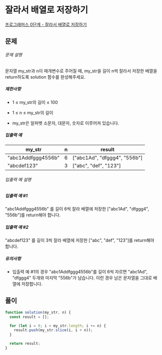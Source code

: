 # 잘라서 배열로 저장하기

[프로그래머스 0단계 - 잘라서 배열로 저장하기](https://school.programmers.co.kr/learn/courses/30/lessons/120913)

## 문제

###### 문제 설명

문자열 my_str과 n이 매개변수로 주어질 때, my_str을 길이 n씩 잘라서 저장한 배열을 return하도록 solution 함수를 완성해주세요.

##### 제한사항

- 1 ≤ my_str의 길이 ≤ 100

- 1 ≤ n ≤ my_str의 길이

- my_str은 알파벳 소문자, 대문자, 숫자로 이루어져 있습니다.

##### 입출력 예

| my_str             | n   | result                       |
| ------------------ | --- | ---------------------------- |
| "abc1Addfggg4556b" | 6   | ["abc1Ad", "dfggg4", "556b"] |
| "abcdef123"        | 3   | ["abc", "def", "123"]        |

###### 입출력 예 설명

##### 입출력 예 #1

"abc1Addfggg4556b" 를 길이 6씩 잘라 배열에 저장한 ["abc1Ad", "dfggg4", "556b"]를 return해야 합니다.

##### 입출력 예 #2

"abcdef123" 를 길이 3씩 잘라 배열에 저장한 ["abc", "def", "123"]를 return해야 합니다.

##### 유의사항

- 입출력 예 #1의 경우 "abc1Addfggg4556b"를 길이 6씩 자르면 "abc1Ad", "dfggg4" 두개와 마지막 "556b"가 남습니다. 이런 경우 남은 문자열을 그대로 배열에 저장합니다.

## 풀이

```javascript
function solution(my_str, n) {
  const result = [];

  for (let i = 0; i < my_str.length; i += n) {
    result.push(my_str.slice(i, i + n));
  }

  return result;
}
```
